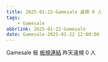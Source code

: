 ```yaml
---
title: 2025-01-22-Gamesale 違規 0 人
tags:
    - Gamesale
abbrlink: 2025-01-22-Gamesale
date: Gamesale-2025-01-22 12:00:00
---
```

Gamesale 板 [板規連結](https://www.ptt.cc/bbs/Gossiping/M.1637425085.A.07D.html)
昨天違規 0 人

